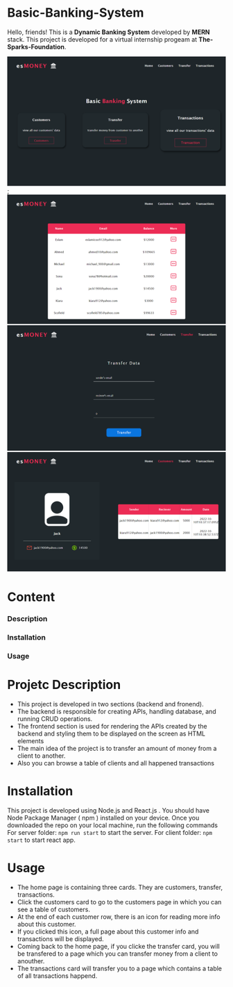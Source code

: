 # Basic-Banking-System

Hello, friends! This is a **Dynamic Banking System** developed by **MERN** stack. This project is developed for a virtual internship progeam at **The-Sparks-Foundation**.

![home page](./Client/public/images/home.png);
![customers page](./Client/public/images/customers.png)
![form](./Client/public/images/form.png)
![customer page](./Client/public/images/customer.png)

# Content

### Description
### Installation
### Usage

# Projetc Description
- This project is developed in two sections (backend and fronend).
- The backend is responsible for creating APIs, handling database, and running CRUD operations.
- The frontend section is used for rendering the APIs created by the backend and styling them to be displayed on the screen as HTML elements
- The main idea of the project is to transfer an amount of money from a client to another.
- Also you can browse a table of clients and all happened transactions


# Installation
This project is developed using Node.js and React.js .
You should have Node Package Manager ( npm ) installed on your device.
Once you downloaded the repo on your local machine, run the following commands
For server folder: `npm run start` to start the server.
For client folder: `npm start` to start react app.


# Usage
- The home page is containing three cards. They are customers, transfer, transactions.
- Click the customers card to go to the customers page in which you can see a table of customers.
- At the end of each customer row, there is an icon for reading more info about this customer.
- If you clicked this icon, a full page about this customer info and transactions will be displayed.
- Coming back to the home page, if you clicke the transfer card, you will be transfered to a page which you can transfer money from a client to anouther.
- The transactions card will transfer you to a page which contains a table of all transactions happend.
